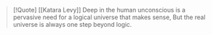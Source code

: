 > [!Quote] [[Katara Levy]]
> Deep in the human unconscious is a pervasive need for a logical universe that makes sense, But the real universe is always one step beyond logic.